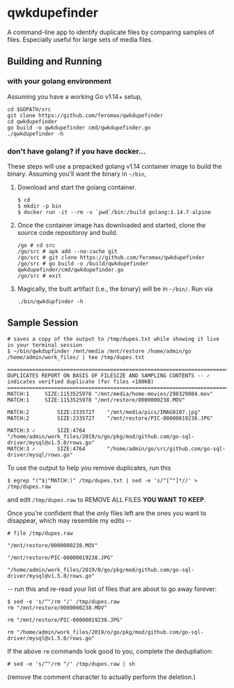 # qwkdupefinder
A command-line app to identify duplicate files by comparing samples of files.  Especially useful for large sets of media files.

## Building and Running

### with your golang environment
Assuming you have a working Go v1.14+ setup,
```
cd $GOPATH/src
git clone https://github.com/feromax/qwkdupefinder
cd qwkdupefinder
go build -o qwkdupefinder cmd/qwkdupefinder.go
./qwkdupefinder -h
```

### don't have golang?  if you have docker...
These steps will use a prepacked golang v1.14 container image to build the binary.  Assuming you'll want the binary in `~/bin`,

1. Download and start the golang container.
	```
	$ cd
	$ mkdir -p bin
	$ docker run -it --rm -v `pwd`/bin:/build golang:1.14.7-alpine
	```
2. Once the container image has downloaded and started, clone the source code repositoroy and build.
	```
	/go # cd src
	/go/src # apk add --no-cache git
	/go/src # git clone https://github.com/feromax/qwkdupefinder
	/go/src # go build -o /build/qwkdupefinder qwkdupefinder/cmd/qwkdupefinder.go
	/go/src # exit
	```
3. Magically, the built artifact (i.e., the binary) will be in `~/bin/`.  Run via 
	```
	./bin/qwkdupfinder -h
	```
## Sample Session
```
# saves a copy of the output to /tmp/dupes.txt while showing it live in your terminal session
$ ~/bin/qwkdupfinder /mnt/media /mnt/restore /home/admin/go /home/admin/work_files/ | tee /tmp/dupes.txt

=================================================================================================================
DUPLICATES REPORT ON BASIS OF FILESIZE AND SAMPLING CONTENTS -- ✓ indicates verified duplicate (for files <100KB)
=================================================================================================================
MATCH:1  	SIZE:1153525978	"/mnt/media/home-movies/298329884.mov"
MATCH:1  	SIZE:1153525978	"/mnt/restore/0000000238.MOV"

MATCH:2         SIZE:2335727    "/mnt/media/pics/IMAG0107.jpg"
MATCH:2         SIZE:2335727    "/mnt/restore/PIC-00000019238.JPG"

MATCH:3 ✓       SIZE:4764       "/home/admin/work_files/2019/o/go/pkg/mod/github.com/go-sql-driver/mysql@v1.5.0/rows.go"
MATCH:3 ✓       SIZE:4764       "/home/admin/go/src/github.com/go-sql-driver/mysql/rows.go"
```
To use the output to help you remove duplicates, run this
```
$ egrep "(^$|^MATCH:)" /tmp/dupes.txt | sed -e 's/^[^"]*//' > /tmp/dupes.raw
```
and edit `/tmp/dupes.raw` to REMOVE ALL FILES **YOU WANT TO KEEP**.  

Once you're confident that the only files left are the ones you want to disappear, which may resemble my edits --
```
# file /tmp/dupes.raw

"/mnt/restore/0000000238.MOV"

"/mnt/restore/PIC-00000019238.JPG"

"/home/admin/work_files/2019/0/go/pkg/mod/github.com/go-sql-driver/mysql@v1.5.0/rows.go"

```
-- run this and re-read your list of files that are about to go away forever:
```
$ sed -e 's/^"/rm "/' /tmp/dupes.raw
rm "/mnt/restore/0000000238.MOV"

rm "/mnt/restore/PIC-00000019238.JPG"

rm "/home/admin/work_files/2019/o/go/pkg/mod/github.com/go-sql-driver/mysql@v1.5.0/rows.go"
```
If the above `rm` commands look good to you, complete the dedupliation:
```
# sed -e 's/^"/rm "/' /tmp/dupes.raw | sh
```
(remove the comment character to actually perform the deletion.)

```
